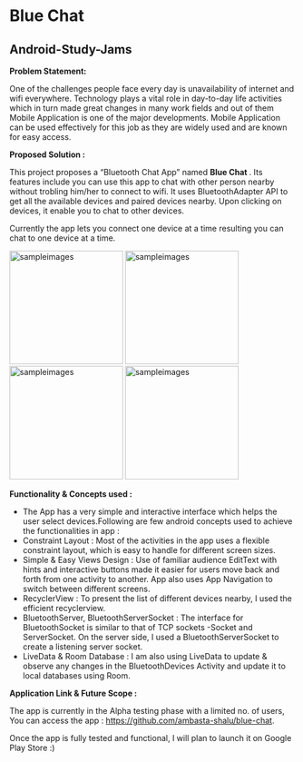 # Blue Chat

## Android-Study-Jams

<b> Problem Statement: </b>

One of the challenges people face every day is unavailability of internet and wifi everywhere.
Technology plays a vital role in day-to-day life activities which in turn made great changes in many work fields and out of them Mobile Application is one of the major developments.
Mobile Application can be used effectively for this job as they are widely used and are known for easy access.

<b> Proposed Solution : </b>

This project proposes a “Bluetooth Chat App” named <b>Blue Chat </b>. Its features include you can use this app to chat with other person nearby without trobling him/her to connect to wifi.
It uses BluetoothAdapter API to get all the available devices and paired devices nearby. Upon clicking on devices, it enable you to chat to other devices.


Currently the app lets you connect one device at a time resulting you can chat to one device at a time.


<img width="200" alt="sampleimages" src="https://raw.githubusercontent.com/ambasta-shalu/blue-chat/blob/master/snapshot1.jpg">
<img width="200" alt="sampleimages" src="https://raw.githubusercontent.com/ambasta-shalu/blue-chat/blob/master/snapshot2.jpg">
<img width="200" alt="sampleimages" src="https://raw.githubusercontent.com/ambasta-shalu/blue-chat/blob/master/snapshot3.jpg">
<img width="200" alt="sampleimages" src="https://raw.githubusercontent.com/ambasta-shalu/blue-chat/blob/master/snapshot4.jpg">

<b> Functionality & Concepts used : </b>

- The App has a very simple and interactive interface which helps the user select devices.Following are few android concepts used to achieve the functionalities in app : 
- Constraint Layout : Most of the activities in the app uses a flexible constraint layout, which is easy to handle for different screen sizes.
- Simple & Easy Views Design : Use of familiar audience EditText with hints and interactive buttons made it easier for users move back and forth from one activity to another. App also uses App Navigation to switch between different screens.
- RecyclerView : To present the list of different devices nearby, I used the efficient recyclerview.
- BluetoothServer, BluetoothServerSocket : The interface for BluetoothSocket is similar to that of TCP sockets -Socket and ServerSocket. On the server side, I used a BluetoothServerSocket to create a listening server socket.
- LiveData & Room Database : I am also using LiveData to update & observe any changes in the BluetoothDevices Activity and update it to local databases using Room.

<b> Application Link & Future Scope : </b>

The app is currently in the Alpha testing phase with a limited no. of users, You can access the app : https://github.com/ambasta-shalu/blue-chat.

Once the app is fully tested and functional, I will plan to launch it on Google Play Store :)
